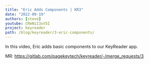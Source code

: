 ```yaml
---
title: "Eric Adds Components | KR3"
date: "2022-09-19"
authors: [steve]
youtube: CRmNiI3xV5I
project: keyreader
path: /blog/keyreader/3-eric-components/
---
```


<YouTubePlayer youtubeLink={frontmatter.youtube} />

In this video, Eric adds basic components to our KeyReader app.

MR: https://gitlab.com/pagekeytech/keyreader/-/merge_requests/3
